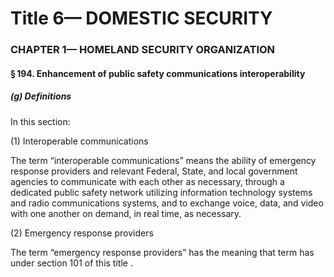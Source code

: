 
# Title 6— DOMESTIC SECURITY
### CHAPTER 1— HOMELAND SECURITY ORGANIZATION
#### § 194. Enhancement of public safety communications interoperability
##### (g) Definitions

In this section:

(1) Interoperable communications

The term “interoperable communications” means the ability of emergency response providers and relevant Federal, State, and local government agencies to communicate with each other as necessary, through a dedicated public safety network utilizing information technology systems and radio communications systems, and to exchange voice, data, and video with one another on demand, in real time, as necessary.

(2) Emergency response providers

The term “emergency response providers” has the meaning that term has under section 101 of this title .
